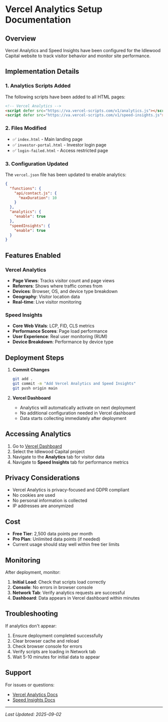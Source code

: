 # Vercel Analytics Setup Documentation

## Overview
Vercel Analytics and Speed Insights have been configured for the Idlewood Capital website to track visitor behavior and monitor site performance.

## Implementation Details

### 1. Analytics Scripts Added
The following scripts have been added to all HTML pages:
```html
<!-- Vercel Analytics -->
<script defer src="https://va.vercel-scripts.com/v1/analytics.js"></script>
<script defer src="https://va.vercel-scripts.com/v1/speed-insights.js"></script>
```

### 2. Files Modified
- ✅ `index.html` - Main landing page
- ✅ `investor-portal.html` - Investor login page  
- ✅ `login-failed.html` - Access restricted page

### 3. Configuration Updated
The `vercel.json` file has been updated to enable analytics:
```json
{
  "functions": {
    "api/contact.js": {
      "maxDuration": 10
    }
  },
  "analytics": {
    "enable": true
  },
  "speedInsights": {
    "enable": true
  }
}
```

## Features Enabled

### Vercel Analytics
- **Page Views**: Tracks visitor count and page views
- **Referrers**: Shows where traffic comes from
- **Devices**: Browser, OS, and device type breakdown
- **Geography**: Visitor location data
- **Real-time**: Live visitor monitoring

### Speed Insights
- **Core Web Vitals**: LCP, FID, CLS metrics
- **Performance Scores**: Page load performance
- **User Experience**: Real user monitoring (RUM)
- **Device Breakdown**: Performance by device type

## Deployment Steps

1. **Commit Changes**
   ```bash
   git add .
   git commit -m "Add Vercel Analytics and Speed Insights"
   git push origin main
   ```

2. **Vercel Dashboard**
   - Analytics will automatically activate on next deployment
   - No additional configuration needed in Vercel dashboard
   - Data starts collecting immediately after deployment

## Accessing Analytics

1. Go to [Vercel Dashboard](https://vercel.com/dashboard)
2. Select the Idlewood Capital project
3. Navigate to the **Analytics** tab for visitor data
4. Navigate to **Speed Insights** tab for performance metrics

## Privacy Considerations

- Vercel Analytics is privacy-focused and GDPR compliant
- No cookies are used
- No personal information is collected
- IP addresses are anonymized

## Cost

- **Free Tier**: 2,500 data points per month
- **Pro Plan**: Unlimited data points (if needed)
- Current usage should stay well within free tier limits

## Monitoring

After deployment, monitor:
1. **Initial Load**: Check that scripts load correctly
2. **Console**: No errors in browser console
3. **Network Tab**: Verify analytics requests are successful
4. **Dashboard**: Data appears in Vercel dashboard within minutes

## Troubleshooting

If analytics don't appear:
1. Ensure deployment completed successfully
2. Clear browser cache and reload
3. Check browser console for errors
4. Verify scripts are loading in Network tab
5. Wait 5-10 minutes for initial data to appear

## Support

For issues or questions:
- [Vercel Analytics Docs](https://vercel.com/docs/analytics)
- [Speed Insights Docs](https://vercel.com/docs/speed-insights)

---
*Last Updated: 2025-09-02*